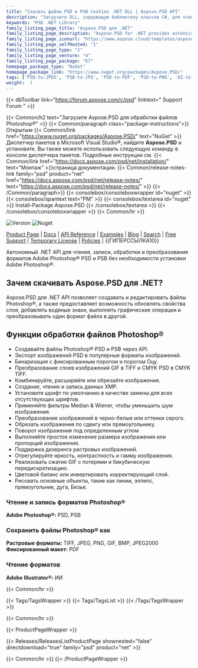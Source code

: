 ```yaml
---
title: "Скачать файлы PSD и PSB Ceation .NET DLL | Aspose.PSD API"
description: "Загрузите DLL, содержащую библиотеку классов C#, для чтения, записи, редактирования и преобразования векторной графики Adobe Photoshop® (PSD, PSB) и Adobe Illustrator® (AI) через .NET API."
keywords: "PSD .NET Library"
family_listing_page_title: "Aspose.PSD для .NET"
family_listing_page_description: "Aspose.PSD for .NET provides extensive manipulation capabilities for PSD & PSB file formats without requiring Adobe Photoshop.Aspose.PSD для .NET позволяет создавать и редактировать файлы Photoshop, а также предоставляет возможность обновлять свойства слоя, добавлять водяные знаки, выполнять графические операции или преобразовывать один формат файла в другой»"
family_listing_page_iconurl: "https://www.aspose.cloud/templates/aspose/App_Themes/V3/images/psd/272x272/aspose_psd-for-net.png"
family_listing_page_selfHosted: "1"
family_listing_page_type: "1"
family_listing_page_venture: "4"
family_listing_page_package: "67"
homepage_package_type: "NuGet"
homepage_package_link: "https://www.nuget.org/packages/Aspose.PSD/"
tags: ['PSD-to-JPEG', 'PSD-to-JPG', 'PSD-to-PDF', 'PSD-to-PNG', 'AI-to-JPG', 'AI-to-JPEG', 'AI-to-PDF', 'AI-to-PNG']
weight:  1
---
```


{{< dbToolbar link="https://forum.aspose.com/c/psd" linktext=" Support Forum " >}}

{{< Common/h2 text="Загрузите Aspose.PSD для обработки файлов Photoshop®"  >}}
{{< Common/paragraph class="package-instructions">}}
Открытым
{{< Common/link href="https://www.nuget.org/packages/Aspose.PSD/" text="NuGet"  >}}Диспетчер пакетов в Microsoft Visual Studio®, найдите <b>Aspose.PSD</b> и установите. Вы также можете использовать следующую команду в консоли диспетчера пакетов. Подробные инструкции см.
{{< Common/link href="https://docs.aspose.com/psd/net/installation/" text="Монтаж"  >}}страница документации.
{{< Common/release-notes-link family="psd" product="net" href="https://docs.aspose.com/psd/net/release-notes/" text="https://docs.aspose.com/psd/net/release-notes/"  >}}
{{< /Common/paragraph>}}
{{< consolebox/consoleboxwrapper id="nuget" >}}
       {{< consolebox/spantext text="PM" >}}
       {{< consolebox/textarea id="nuget" >}} Install-Package Aspose.PSD {{< /consolebox/textarea >}}
{{< /consolebox/consoleboxwrapper >}}
{{< Common/hr >}}

![Version](https://img.shields.io/nuget/v/Aspose.Total) ![Nuget](https://img.shields.io/nuget/dt/Aspose.Total?label=nuget%20downloads)

[Product Page](https://products.aspose.com/total/net/) | [Docs](https://docs.aspose.com/total/net/) | [API Reference](https://reference.aspose.com/) | [Examples](http://aspose.github.io) | [Blog](https://blog.aspose.com/category/total/) | [Search](https://search.aspose.com/) | [Free Support](https://forum.aspose.com/) | [Temporary License](https://purchase.aspose.com/temporary-license) | [Policies](https://purchase.aspose.com/policies) | {{ГИПЕРССЫЛКА10}}

Автономный .NET API для чтения, записи, обработки и преобразования форматов Adobe Photoshop® PSD и PSB без необходимости установки Adobe Photoshop®.

## Зачем скачивать Aspose.PSD для .NET?

Aspose.PSD для .NET API позволяет создавать и редактировать файлы Photoshop®, а также предоставляет возможность обновлять свойства слоя, добавлять водяные знаки, выполнять графические операции и преобразовывать один формат файла в другой.

## Функции обработки файлов Photoshop®

- Создавайте файлы Photoshop® PSD и PSB через API.
- Экспорт изображений PSD в популярные форматы изображений.
- Бинаризация с фиксированным порогом и порогом Оцу.
- Преобразование слоев изображений GIF в TIFF и CMYK PSD в CMYK TIFF.
- Комбинируйте, расширяйте или обрезайте изображения.
- Создание, чтение и запись данных XMP.
- Установите шрифт по умолчанию в качестве замены для всех отсутствующих шрифтов.
- Применяйте фильтры Median & Wiener, чтобы уменьшить шум изображения.
- Преобразование изображений в черно-белые или оттенки серого.
- Обрезать изображения по сдвигу или прямоугольнику.
- Поворот изображения под определенным углом
- Выполняйте простое изменение размера изображения или пропорций изображения.
- Поддержка дизеринга растровых изображений.
- Отрегулируйте яркость, контрастность и гамму изображения.
- Реализовать сжатие GIF с потерями и бикубическую передискретизацию.
- Цветовой баланс или инвертировать корректирующий слой.
- Рисовать основные объекты, такие как линии, эллипс, прямоугольник, дуга, Безье.

### Чтение и запись форматов Photoshop®

**Adobe Photoshop®:** PSD, PSB

### Сохранить файлы Photoshop® как

**Растровые форматы:** TIFF, JPEG, PNG, GIF, BMP, JPEG2000\
**Фиксированный макет:** PDF

### Чтение форматов

**Adobe Illustrator®:** ИИ

{{< Common/hr >}}

{{< Tags/TagsWrapper >}}
 {{< Tags/TagsList >}}
{{< /Tags/TagsWrapper >}}

{{< Common/hr >}}

{{< ProductPageWrapper >}}
<!-- ReleasesListProductPage-->
   {{< Releases/ReleasesListProductPage shownested="false"  directdownload="true" family="psd" product="net" >}}
<!-- /ReleasesListProductPage-->
{{< Common/hr >}}
{{< /ProductPageWrapper >}}

